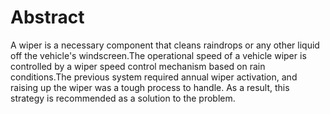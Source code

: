 # Abstract
A wiper is a necessary component that cleans raindrops or any other liquid off the vehicle's windscreen.The operational speed of a vehicle wiper is controlled by a wiper speed control mechanism based on rain conditions.The previous system required annual wiper activation, and raising up the wiper was a tough process to handle. As a result, this strategy is recommended as a solution to the problem.
